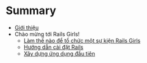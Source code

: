 # Summary

* [Giới thiệu](README.md)
* Chào mừng tới Rails Girls!
   * [Làm thế nào để tổ chức một sự kiện Rails Girls](welcome/guide.md)
   * [Hướng dẫn cài đặt Rails](welcome/install.md)
   * [Xây dựng ứng dụng đầu tiên](welcome/app.md)